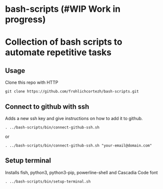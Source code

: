 # bash-scripts (#WIP Work in progress)

# Collection of bash scripts to automate repetitive tasks

## Usage

Clone this repo with HTTP
```
git clone https://github.com/frohlichcortezh/bash-scripts.git
```

## Connect to github with ssh

  Adds a new ssh key and give instructions on how to add it to github.
  ```
  . ../bash-scripts/bin/connect-github-ssh.sh
  ```

  or 
  ```
  . ../bash-scripts/bin/connect-github-ssh.sh "your-email@domain.com"
  ```

## Setup terminal

Installs fish, python3, python3-pip, powerline-shell and Cascadia Code font

  ```
  . ../bash-scripts/bin/setup-terminal.sh
  ```